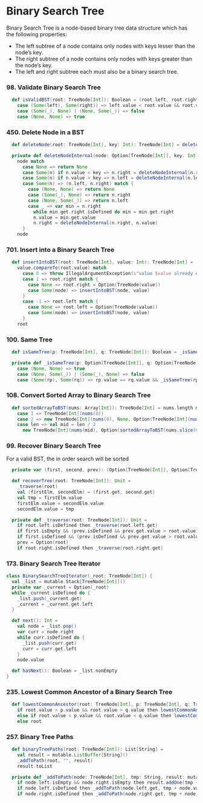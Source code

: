 # Binary Search Tree
Binary Search Tree is a node-based binary tree data structure which has the following properties:
- The left subtree of a node contains only nodes with keys lesser than the node’s key.
- The right subtree of a node contains only nodes with keys greater than the node’s key.
- The left and right subtree each must also be a binary search tree.

### 98. Validate Binary Search Tree
```scala
  def isValidBST(root: TreeNode[Int]): Boolean = (root.left, root.right) match
    case (Some(left), Some(right)) => left.value < root.value && root.value < right.value && isValidBST(left) && isValidBST(right)
    case (Some(_), None) | (None, Some(_)) => false
    case (None, None) => true
```

### 450. Delete Node in a BST
```scala
  def deleteNode(root: TreeNode[Int], key: Int): TreeNode[Int] = deleteNodeInternal(Option(root), key).get

  private def deleteNodeInternal(node: Option[TreeNode[Int]], key: Int): Option[TreeNode[Int]] =
    node match
      case None => return None
      case Some(n) if n.value < key => n.right = deleteNodeInternal(n.right, key)
      case Some(n) if n.value > key => n.left = deleteNodeInternal(n.left, key)
      case Some(n) => (n.left, n.right) match {
        case (None, None) => return None
        case (Some(_), None) => return n.right
        case (None, Some(_)) => return n.left
        case _ => var min = n.right
          while min.get.right.isDefined do min = min.get.right
          n.value = min.get.value
          n.right = deleteNodeInternal(n.right, n.value)
      }
    node
```

### 701. Insert into a Binary Search Tree
```scala
  def insertIntoBST(root: TreeNode[Int], value: Int): TreeNode[Int] =
    value.compareTo(root.value) match
      case 0 => throw IllegalArgumentException(s"value $value already exists in the tree")
      case 1 => root.right match {
        case None => root.right = Option(TreeNode(value))
        case Some(node) => insertIntoBST(node, value)
      }
      case -1 => root.left match {
        case None => root.left = Option(TreeNode(value))
        case Some(node) => insertIntoBST(node, value)
      }
    root
```

### 100. Same Tree
```scala
  def isSameTree(p: TreeNode[Int], q: TreeNode[Int]): Boolean = _isSameTree(Option(p), Option(q))

  private def _isSameTree(p: Option[TreeNode[Int]], q: Option[TreeNode[Int]]): Boolean = (p, q) match
    case (None, None) => true
    case (None, Some(_)) | (Some(_), None) => false
    case (Some(rp), Some(rq)) => rp.value == rq.value && _isSameTree(rp.right, rq.right) && _isSameTree(rp.left, rq.left)
```

### 108. Convert Sorted Array to Binary Search Tree
```scala
  def sortedArrayToBST(nums: Array[Int]): TreeNode[Int] = nums.length match
    case 1 => TreeNode[Int](nums(0))
    case 2 => new TreeNode[Int](nums(0), None, Option(TreeNode[Int](nums(1))))
    case len => val mid = len / 2
      new TreeNode[Int](nums(mid), Option(sortedArrayToBST(nums.slice(0, mid))), Option(sortedArrayToBST(nums.slice(mid + 1, nums.length))))
```
### 99. Recover Binary Search Tree
For a valid BST, the in order search will be sorted
```scala
  private var (first, second, prev): (Option[TreeNode[Int]], Option[TreeNode[Int]], Option[TreeNode[Int]]) = (None, None, None)

  def recoverTree(root: TreeNode[Int]): Unit =
    _traverse(root)
    val (firstElm, secondElm) = (first.get, second.get)
    val tmp = firstElm.value
    firstElm.value = secondElm.value
    secondElm.value = tmp

  private def _traverse(root: TreeNode[Int]): Unit =
    if root.left.isDefined then _traverse(root.left.get)
    if first.isEmpty && (prev.isDefined && prev.get.value > root.value) then first = Option(prev.get)
    if first.isDefined && (prev.isDefined && prev.get.value > root.value) then second = Option(root)
    prev = Option(root)
    if root.right.isDefined then _traverse(root.right.get)
```

### 173. Binary Search Tree Iterator
```scala
class BinarySearchTreeIterator(_root: TreeNode[Int]) {
  val _list = mutable.Stack[TreeNode[Int]]()
  private var _current = Option(_root)
  while _current.isDefined do {
    _list.push(_current.get)
    _current = _current.get.left
  }

  def next(): Int =
    val node = _list.pop()
    var curr = node.right
    while curr.isDefined do {
      _list.push(curr.get)
      curr = curr.get.left
    }
    node.value

  def hasNext(): Boolean = _list.nonEmpty
}
```

### 235. Lowest Common Ancestor of a Binary Search Tree
```scala
  def lowestCommonAncestor(root: TreeNode[Int], p: TreeNode[Int], q: TreeNode[Int]): TreeNode[Int] =
    if root.value > p.value && root.value > q.value then lowestCommonAncestor(root.left.get, p, q)
    else if root.value < p.value && root.value < q.value then lowestCommonAncestor(root.right.get, q, q)
    else root
```

### 257. Binary Tree Paths
```scala
  def binaryTreePaths(root: TreeNode[Int]): List[String] =
    val result = mutable.ListBuffer[String]()
    _addToPath(root, "", result)
    result.toList

  private def _addToPath(node: TreeNode[Int], tmp: String, result: mutable.ListBuffer[String]): Unit =
    if node.left.isEmpty && node.right.isEmpty then result.addOne(tmp + node.value)
    if node.left.isDefined then _addToPath(node.left.get, tmp + node.value + "->", result)
    if node.right.isDefined then _addToPath(node.right.get, tmp + node.value + "->", result)
```
